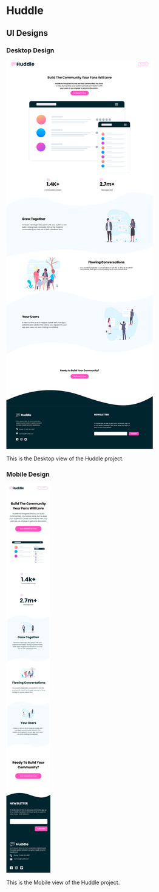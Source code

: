 # Huddle

## UI Designs

### Desktop Design
![Desktop Design](./design/desktop_view.png)

This is the Desktop view of the Huddle project.

### Mobile Design
![Mobile Design](./design/mobile_view.png)

This is the Mobile view of the Huddle project.